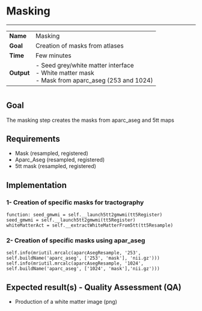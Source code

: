 # Masking
---

|                |                                                       |
|----------------|-------------------------------------------------------|
|**Name**        | Masking                                               |
|**Goal**        | Creation of masks from atlases                        |
|**Time**        | Few minutes                                           |
|**Output**      | - Seed grey/white matter interface <br> - White matter mask <br> - Mask from aparc_aseg (253 and 1024) |

#

## Goal

The masking step creates the masks from aparc_aseg and 5tt maps

## Requirements

- Mask (resampled, registered)
- Aparc_Aseg (resampled, registered)
- 5tt mask (resampled, registered)

## Implementation

### 1- Creation of specific masks for tractography

```{.python}
function: seed_gmwmi = self.__launch5tt2gmwmi(tt5Register)
seed_gmwmi = self.__launch5tt2gmwmi(tt5Register)
whiteMatterAct = self.__extractWhiteMatterFrom5tt(tt5Resample)
```

### 2- Creation of specific masks using apar_aseg

```{.python}
self.info(mriutil.mrcalc(aparcAsegResample, '253', self.buildName('aparc_aseg', ['253', 'mask'], 'nii.gz')))
self.info(mriutil.mrcalc(aparcAsegResample, '1024', self.buildName('aparc_aseg', ['1024', 'mask'],'nii.gz')))
```

## Expected result(s) - Quality Assessment (QA)

- Production of a white matter image (png)
